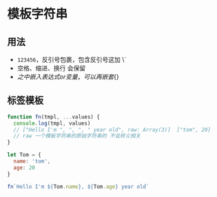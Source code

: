 # 模板字符串

## 用法

- `123456`，反引号包裹，包含反引号这加 \\`
- 空格、缩进、换行 会保留
- ${} 之中 嵌入表达式or变量，可以再嵌套${}

## 标签模板

```js
function fn(tmpl, ...values) {
  console.log(tmpl, values) 
  // ["Hello I'm ", ", ", " year old", raw: Array(3)]  ["tom", 20]
  // raw 一个模板字符串的原始字符串的 不会转义相关
}

let Tom = {
  name: 'tom',
  age: 20
}

fn`Hello I'm ${Tom.name}, ${Tom.age} year old`
```
